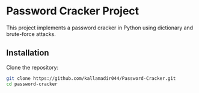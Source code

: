 # Password Cracker Project

This project implements a password cracker in Python using dictionary and brute-force attacks.

## Installation

Clone the repository:

```bash
git clone https://github.com/kallamadir044/Password-Cracker.git
cd password-cracker

